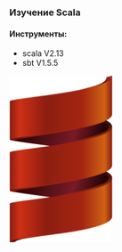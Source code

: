 ### Изучение Scala



#### Инструменты:
* scala V2.13
* sbt V1.5.5

<img alt="Scala_Image" height="300" src="access/scala.png"/>